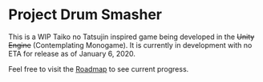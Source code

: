 # Project Drum Smasher

This is a WIP Taiko no Tatsujin inspired game being developed in the ~~Unity Engine~~ (Contemplating Monogame). It is currently in development with no ETA for release as of January 6, 2020.


Feel free to visit the [Roadmap](https://trello.com/b/26vG8T7M/project-drum-smasher "Project Drum Smasher on Trello") to see current progress.
